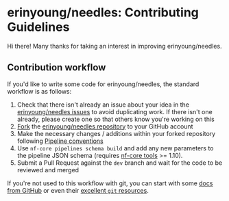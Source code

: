 # erinyoung/needles: Contributing Guidelines

Hi there!
Many thanks for taking an interest in improving erinyoung/needles.

## Contribution workflow

If you'd like to write some code for erinyoung/needles, the standard workflow is as follows:

1. Check that there isn't already an issue about your idea in the [erinyoung/needles issues](https://github.com/erinyoung/needles/issues) to avoid duplicating work. If there isn't one already, please create one so that others know you're working on this
2. [Fork](https://help.github.com/en/github/getting-started-with-github/fork-a-repo) the [erinyoung/needles repository](https://github.com/erinyoung/needles) to your GitHub account
3. Make the necessary changes / additions within your forked repository following [Pipeline conventions](#pipeline-contribution-conventions)
4. Use `nf-core pipelines schema build` and add any new parameters to the pipeline JSON schema (requires [nf-core tools](https://github.com/nf-core/tools) >= 1.10).
5. Submit a Pull Request against the `dev` branch and wait for the code to be reviewed and merged

If you're not used to this workflow with git, you can start with some [docs from GitHub](https://help.github.com/en/github/collaborating-with-issues-and-pull-requests) or even their [excellent `git` resources](https://try.github.io/).
